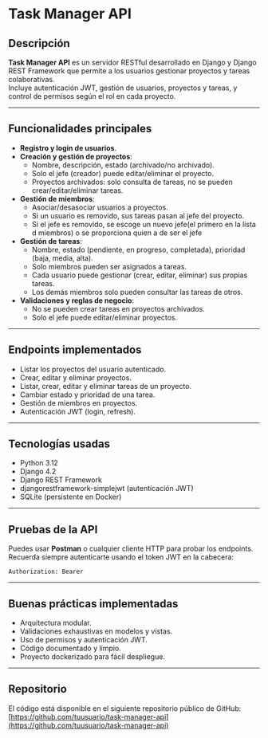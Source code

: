 
# Task Manager API

## Descripción

**Task Manager API** es un servidor RESTful desarrollado en Django y Django REST Framework que permite a los usuarios gestionar proyectos y tareas colaborativas.  
Incluye autenticación JWT, gestión de usuarios, proyectos y tareas, y control de permisos según el rol en cada proyecto.

---

## Funcionalidades principales

- **Registro y login de usuarios**.
- **Creación y gestión de proyectos**:  
  - Nombre, descripción, estado (archivado/no archivado).
  - Solo el jefe (creador) puede editar/eliminar el proyecto.
  - Proyectos archivados: solo consulta de tareas, no se pueden crear/editar/eliminar tareas.
- **Gestión de miembros**:
  - Asociar/desasociar usuarios a proyectos.
  - Si un usuario es removido, sus tareas pasan al jefe del proyecto.
  - Si el jefe es removido, se escoge un nuevo jefe(el primero en la lista d miembros) o se proporciona quien a de ser el jefe
- **Gestión de tareas**:
  - Nombre, estado (pendiente, en progreso, completada), prioridad (baja, media, alta).
  - Solo miembros pueden ser asignados a tareas.
  - Cada usuario puede gestionar (crear, editar, eliminar) sus propias tareas.
  - Los demás miembros solo pueden consultar las tareas de otros.
- **Validaciones y reglas de negocio**:
  - No se pueden crear tareas en proyectos archivados.
  - Solo el jefe puede editar/eliminar proyectos.

---

## Endpoints implementados

- Listar los proyectos del usuario autenticado.
- Crear, editar y eliminar proyectos.
- Listar, crear, editar y eliminar tareas de un proyecto.
- Cambiar estado y prioridad de una tarea.
- Gestión de miembros en proyectos.
- Autenticación JWT (login, refresh).

---

## Tecnologías usadas

- Python 3.12
- Django 4.2
- Django REST Framework
- djangorestframework-simplejwt (autenticación JWT)
- SQLite (persistente en Docker)

---


## Pruebas de la API

Puedes usar **Postman** o cualquier cliente HTTP para probar los endpoints.  
Recuerda siempre autenticarte usando el token JWT en la cabecera:

```
Authorization: Bearer 
```

---

## Buenas prácticas implementadas

- Arquitectura modular.
- Validaciones exhaustivas en modelos y vistas.
- Uso de permisos y autenticación JWT.
- Código documentado y limpio.
- Proyecto dockerizado para fácil despliegue.

---

## Repositorio

El código está disponible en el siguiente repositorio público de GitHub:  
[https://github.com/tuusuario/task-manager-api](https://github.com/tuusuario/task-manager-api)
